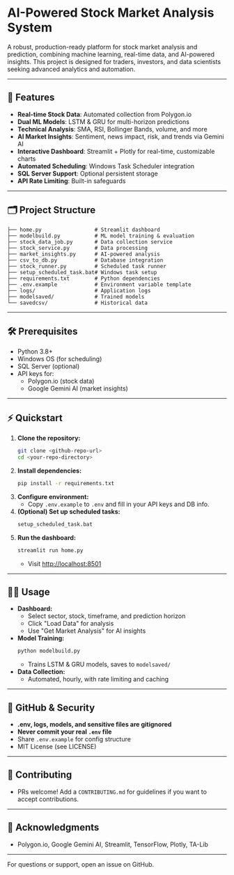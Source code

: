 # AI-Powered Stock Market Analysis System

A robust, production-ready platform for stock market analysis and prediction, combining machine learning, real-time data, and AI-powered insights. This project is designed for traders, investors, and data scientists seeking advanced analytics and automation.

---

## 🚀 Features

- **Real-time Stock Data**: Automated collection from Polygon.io
- **Dual ML Models**: LSTM & GRU for multi-horizon predictions
- **Technical Analysis**: SMA, RSI, Bollinger Bands, volume, and more
- **AI Market Insights**: Sentiment, news impact, risk, and trends via Gemini AI
- **Interactive Dashboard**: Streamlit + Plotly for real-time, customizable charts
- **Automated Scheduling**: Windows Task Scheduler integration
- **SQL Server Support**: Optional persistent storage
- **API Rate Limiting**: Built-in safeguards

---

## 🗂️ Project Structure

```
├── home.py                 # Streamlit dashboard
├── modelbuild.py           # ML model training & evaluation
├── stock_data_job.py       # Data collection service
├── stock_service.py        # Data processing
├── market_insights.py      # AI-powered analysis
├── csv_to_db.py            # Database integration
├── stock_runner.py         # Scheduled task runner
├── setup_scheduled_task.bat# Windows task setup
├── requirements.txt        # Python dependencies
├── .env.example            # Environment variable template
├── logs/                   # Application logs
├── modelsaved/             # Trained models
└── savedcsv/               # Historical data
```

---

## 🛠️ Prerequisites

- Python 3.8+
- Windows OS (for scheduling)
- SQL Server (optional)
- API keys for:
  - Polygon.io (stock data)
  - Google Gemini AI (market insights)

---

## ⚡ Quickstart

1. **Clone the repository:**
   ```bash
   git clone <github-repo-url>
   cd <your-repo-directory>
   ```
2. **Install dependencies:**
   ```bash
   pip install -r requirements.txt
   ```
3. **Configure environment:**
   - Copy `.env.example` to `.env` and fill in your API keys and DB info.
4. **(Optional) Set up scheduled tasks:**
   ```bash
   setup_scheduled_task.bat
   ```
5. **Run the dashboard:**
   ```bash
   streamlit run home.py
   ```
   - Visit [http://localhost:8501](http://localhost:8501)

---

## 🧑‍💻 Usage

- **Dashboard:**
  - Select sector, stock, timeframe, and prediction horizon
  - Click "Load Data" for analysis
  - Use "Get Market Analysis" for AI insights
- **Model Training:**
  ```bash
  python modelbuild.py
  ```
  - Trains LSTM & GRU models, saves to `modelsaved/`
- **Data Collection:**
  - Automated, hourly, with rate limiting and caching

---

## 📝 GitHub & Security

- **.env, logs, models, and sensitive files are gitignored**
- **Never commit your real `.env` file**
- Share `.env.example` for config structure
- MIT License (see LICENSE)

---

## 🤝 Contributing

- PRs welcome! Add a `CONTRIBUTING.md` for guidelines if you want to accept contributions.

---

## 🙏 Acknowledgments

- Polygon.io, Google Gemini AI, Streamlit, TensorFlow, Plotly, TA-Lib

---

For questions or support, open an issue on GitHub.